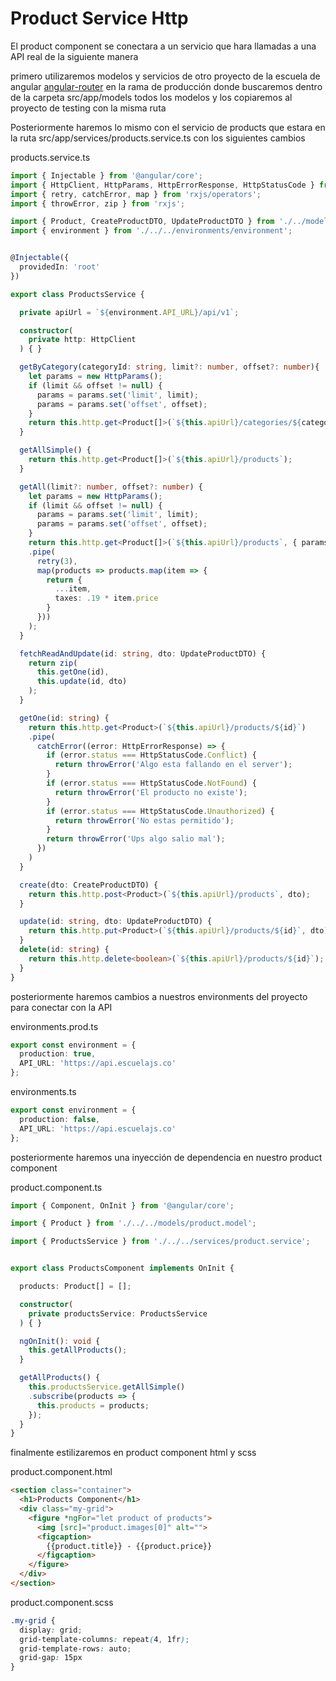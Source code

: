 # Product Service Http
El product component se conectara a un servicio que hara llamadas a una API real de la siguiente manera

primero utilizaremos modelos y servicios de otro proyecto de la escuela de angular [angular-router](https://github.com/platzi/Angular-router/tree/production) en la rama de producción donde buscaremos dentro de la carpeta src/app/models todos los modelos y los copiaremos al proyecto de testing con la misma ruta

Posteriormente haremos lo mismo con el servicio de products que estara en la ruta src/app/services/products.service.ts
con los siguientes cambios

products.service.ts
```ts
import { Injectable } from '@angular/core';
import { HttpClient, HttpParams, HttpErrorResponse, HttpStatusCode } from '@angular/common/http';
import { retry, catchError, map } from 'rxjs/operators';
import { throwError, zip } from 'rxjs';

import { Product, CreateProductDTO, UpdateProductDTO } from './../models/product.model';
import { environment } from './../../environments/environment';


@Injectable({
  providedIn: 'root'
})

export class ProductsService {

  private apiUrl = `${environment.API_URL}/api/v1`;

  constructor(
    private http: HttpClient
  ) { }

  getByCategory(categoryId: string, limit?: number, offset?: number){
    let params = new HttpParams();
    if (limit && offset != null) {
      params = params.set('limit', limit);
      params = params.set('offset', offset);
    }
    return this.http.get<Product[]>(`${this.apiUrl}/categories/${categoryId}/products`, { params })
  }

  getAllSimple() {
    return this.http.get<Product[]>(`${this.apiUrl}/products`);
  }

  getAll(limit?: number, offset?: number) {
    let params = new HttpParams();
    if (limit && offset != null) {
      params = params.set('limit', limit);
      params = params.set('offset', offset);
    }
    return this.http.get<Product[]>(`${this.apiUrl}/products`, { params })
    .pipe(
      retry(3),
      map(products => products.map(item => {
        return {
          ...item,
          taxes: .19 * item.price
        }
      }))
    );
  }

  fetchReadAndUpdate(id: string, dto: UpdateProductDTO) {
    return zip(
      this.getOne(id),
      this.update(id, dto)
    );
  }

  getOne(id: string) {
    return this.http.get<Product>(`${this.apiUrl}/products/${id}`)
    .pipe(
      catchError((error: HttpErrorResponse) => {
        if (error.status === HttpStatusCode.Conflict) {
          return throwError('Algo esta fallando en el server');
        }
        if (error.status === HttpStatusCode.NotFound) {
          return throwError('El producto no existe');
        }
        if (error.status === HttpStatusCode.Unauthorized) {
          return throwError('No estas permitido');
        }
        return throwError('Ups algo salio mal');
      })
    )
  }

  create(dto: CreateProductDTO) {
    return this.http.post<Product>(`${this.apiUrl}/products`, dto);
  }

  update(id: string, dto: UpdateProductDTO) {
    return this.http.put<Product>(`${this.apiUrl}/products/${id}`, dto);
  }
  delete(id: string) {
    return this.http.delete<boolean>(`${this.apiUrl}/products/${id}`);
  }
}
```

posteriormente haremos cambios a nuestros environments del proyecto para conectar con la API

environments.prod.ts
```ts
export const environment = {
  production: true,
  API_URL: 'https://api.escuelajs.co'
};
```

environments.ts
```ts
export const environment = {
  production: false,
  API_URL: 'https://api.escuelajs.co'
};
```

posteriormente haremos una inyección de dependencia en nuestro product component

product.component.ts
```ts
import { Component, OnInit } from '@angular/core';

import { Product } from './../../models/product.model';

import { ProductsService } from './../../services/product.service';


export class ProductsComponent implements OnInit {

  products: Product[] = [];

  constructor(
    private productsService: ProductsService
  ) { }

  ngOnInit(): void {
    this.getAllProducts();
  }

  getAllProducts() {
    this.productsService.getAllSimple()
    .subscribe(products => {
      this.products = products;
    });
  }
}
```

finalmente estilizaremos en product component html y scss

product.component.html
```html
<section class="container">
  <h1>Products Component</h1>
  <div class="my-grid">
    <figure *ngFor="let product of products">
      <img [src]="product.images[0]" alt="">
      <figcaption>
        {{product.title}} - {{product.price}}
      </figcaption>
    </figure>
  </div>
</section>
```

product.component.scss
```scss
.my-grid {
  display: grid;
  grid-template-columns: repeat(4, 1fr);
  grid-template-rows: auto;
  grid-gap: 15px
}
```